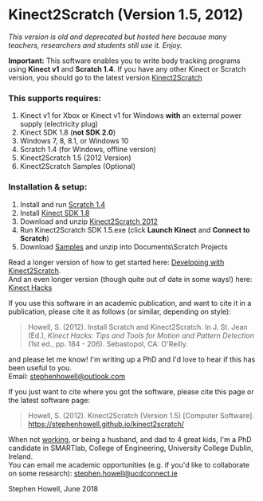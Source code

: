 # Kinect2Scratch (Version 1.5, 2012)
*This version is old and deprecated but hosted here because many teachers, researchers and students still use it. Enjoy.*  

**Important:** This software enables you to write body tracking programs using **Kinect v1** and **Scratch 1.4**. If you have any other Kinect or Scratch version, you should go to the latest version [Kinect2Scratch](https://stephenhowell.github.io/kinect2scratch)

### This supports requires:  
1. Kinect v1 for Xbox or Kinect v1 for Windows **with** an external power supply (electricity plug)
1. Kinect SDK 1.8 (**not SDK 2.0**)
1. Windows 7, 8, 8.1, or Windows 10
1. Scratch 1.4 (for Windows, offline version)
1. Kinect2Scratch 1.5 (2012 Version)
1. Kinect2Scratch Samples (Optional)

### Installation & setup:
1. Install and run [Scratch 1.4](https://scratch.mit.edu/scratch_1.4/)
1. Install [Kinect SDK 1.8](https://www.microsoft.com/en-us/download/details.aspx?id=40278)
1. Download and unzip [Kinect2Scratch 2012](https://github.com/stephenhowell/kinect2scratch/releases/download/1.5/Kinect2Scratch15Final.zip)
1. Run Kinect2Scratch SDK 1.5.exe (click **Launch Kinect** and **Connect to Scratch**)
1. Download [Samples](https://github.com/stephenhowell/kinect2scratch/releases/download/1.5/Kinect2ScratchSamples.zip) and unzip into Documents\Scratch Projects

Read a longer version of how to get started here: [Developing with Kinect2Scratch](version1/setup.pdf).  
And an even longer version (though quite out of date in some ways!) here: [Kinect Hacks](http://shop.oreilly.com/product/0636920022657.do)  

If you use this software in an academic publication, and want to cite it in a publication, please cite it as follows (or similar, depending on style):  
> Howell, S. (2012). Install Scratch and Kinect2Scratch. In J. St. Jean (Ed.), *Kinect Hacks: Tips and Tools for Motion and Pattern Detection* (1st ed., pp. 184 - 206). Sebastopol, CA: O'Reilly.        

and please let me know! I'm writing up a PhD and I'd love to hear if this has been useful to you.  
Email: [stephenhowell@outlook.com](mailto://stephenhowell@outlook.com)  

If you just want to cite where you got the software, please cite this page or the latest software page:  
> Howell, S. (2012). Kinect2Scratch (Version 1.5) [Computer Software]. https://stephenhowell.github.io/kinect2scratch/

When not [working](https://twitter.com/Howell_MSFT), or being a husband, and dad to 4 great kids, I'm a PhD candidate in SMARTlab, College of Engineering, University College Dublin, Ireland.  
You can email me academic opportunities (e.g. if you'd like to collaborate on some research): [stephen.howell@ucdconnect.ie](mailto://stephen.howell@ucdconnect.ie)
 
Stephen Howell, June 2018
